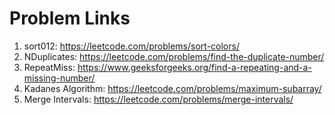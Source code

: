 # Problem Links

1. sort012: https://leetcode.com/problems/sort-colors/
2. NDuplicates: https://leetcode.com/problems/find-the-duplicate-number/
3. RepeatMiss: https://www.geeksforgeeks.org/find-a-repeating-and-a-missing-number/
4. Kadanes Algorithm: https://leetcode.com/problems/maximum-subarray/
5. Merge Intervals: https://leetcode.com/problems/merge-intervals/
